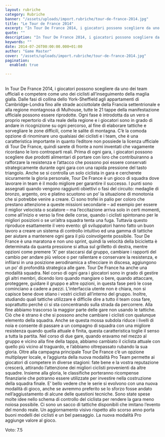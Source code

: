 ```yaml
---
layout: rubriche
category: Rubriche
banner: "/assets/uploads/import.rubriche/tour-de-france-2014.jpg"
title: "Le Tour de France 2014"
excerpt: "In Tour De France 2014, i giocatori possono scegliere da uno dei team ufficiali e competere come uno dei ciclisti all’inseguimento della maglia gialla. Dalle fasi di collina dello York-Sheffield agli appartamenti di Cambridge-Londra fino alle strade acciottolate della Francia settentrionale e alla regione montagnosa di Mulhouse, tutte le 21 tappe della manifestazione ufficiale possono [&hellip"
quote: ""
description: "In Tour De France 2014, i giocatori possono scegliere da uno dei team ufficiali e competere come uno dei ciclisti all’inseguimento della maglia gialla. Dalle fasi di collina dello York-Sheffield agli appartamenti di Cambridge-Londra fino alle strade acciottolate della Francia settentrionale e alla regione montagnosa di Mulhouse, tutte le 21 tappe della manifestazione ufficiale possono [&hellip"
keywords: ""
date: 2014-07-26T00:00:00.000+01:00
author: "Game Master"
cover: "/assets/uploads/import.rubriche/tour-de-france-2014.jpg"
pagination:
  enabled: true

---
```


[](https://hotmc.com/wp-content/uploads/2014/07/tour-de-france-2014.jpg)  
In Tour De France 2014, i giocatori possono scegliere da uno dei team ufficiali e competere come uno dei ciclisti all’inseguimento della maglia gialla. Dalle fasi di collina dello York-Sheffield agli appartamenti di Cambridge-Londra fino alle strade acciottolate della Francia settentrionale e alla regione montagnosa di Mulhouse, tutte le 21 tappe della manifestazione ufficiale possono essere riprodotte. Ogni fase è introdotta da un vero e proprio repertorio di vita reale della regione e i giocatori sono in grado di andare in ricognizione su ogni percorso, al fine di elaborare tattiche e sorvegliare le zone difficili, come le salite di montagna. C’è la comoda opzione di rinominare uno qualsiasi dei ciclisti e i team, che è una caratteristica importante in quanto l’editore non possiede la licenza ufficiale di Tour De France, quindi sarete di fronte a nomi inventati che vagamente ricordano le loro controparti reali. Prima di ogni gara, i giocatori possono scegliere due prodotti alimentari di portare con loro che contribuiranno a rafforzare la resistenza e l’attacco che possono poi essere conservati strategicamente durante ogni gara con una rapida pressione del tasto triangolo. Anche se si controlla un solo ciclista in gara e cercherete sicuramente la gloria personale, Tour De France è un gioco di squadra dove lavorare in team è il modo migliore per garantire il successo. I punti sono assegnati quando vengono raggiunti obiettivi o fasi del circuito: medaglie di bronzo, argento, oro e platino scuotono un po’ la situazione di monotonia che si potrebbe venire a creare. Ci sono trofei in palio per coloro che prestano attenzione a queste missioni secondarie – ad esempio per essere il miglior velocista o scalatore – ma l’eccitazione arriva solo in certi momenti, come all’inizio e verso la fine delle corse, quando i ciclisti spintonano per le migliori posizioni o se un’altra squadra tenta una fuga. Tuttavia questo riproduce esattamente il vero evento: gli sviluppatori hanno fatto un buon lavoro a creare un sistema di controllo intuitivo ed una gamma di tattiche per aiutare a mantenere ogni gara il più coinvolgente possibile. Tour De France è una maratona e non uno sprint, quindi la velocità della bicicletta è determinata da quanta pressione si attua sul grilletto di destra, mentre opzioni come premere ‘X’ per staccarsi dal gruppo, cambiare i rapporti del cambio per andare più veloce o per rallentare e conservare la resistenza, e infilarsi in una posizione aerodinamica a sfrecciare in discesa, aggiungono un po’ di profondità strategica alle gare. Tour De France ha anche una modalità squadra. Nel corso di ogni gara i giocatori sono in grado di gestire gli altri membri, dicendo loro quando mangiare o bere, quando attaccare, proteggere, guidare il gruppo e altre opzioni, in questa fase però le cose cominciano a cadere a pezzi. L’interfaccia utente non è chiara, non si capisce bene dove stiano i vostri ciclisti all’interno del gruppo. Inoltre, studiando quali tattiche utilizzare è difficile dire a tutto il team cosa fare, soprattutto perché ci si sta concentrando sulla strada da percorrere. Alla fine abbiamo trascorso la maggior parte delle gare non usando le tattiche. Ciò che è strano è che si possono anche cambiare i ciclisti con qualunque elemento della squadra. Anche se questa mossa subdola riduce i livelli di noia e consente di passare a un compagno di squadra con una migliore resistenza quando quella attuale è finita, questa caratteristica toglie il senso a tutta la partita. Nel corso di due gare, quando eravamo nel mezzo al gruppo e vicino alla fine della tappa, abbiamo cambiato il ciclista attuale con quello più vicino al traguardo, e l’abbiamo oltrepassato rubando la sua gloria. Oltre alla campagna principale Tour De France c’è un opzione multiplayer locale, e l’aggiunta della nuova modalità Pro Team permette ai giocatori di competere in diverse stagioni: fate bene e la vostra reputazione crescerà, attirando l’attenzione dei migliori ciclisti provenienti da altre squadre. Insieme alla gloria, le classifiche porteranno ricompense finanziarie che potranno essere utilizzate per investire nella costruzione della squadra finale. E’ bello vedere che le serie si evolvono con una nuova modalità di gioco, anche se avremmo preferito se lo sforzo fosse andato nell’aggiustamento di alcune delle questioni tecniche. Sono state spese molte idee nello schema di controllo del ciclista per rendere la gara meno noiosa possibile. Ci sono un sacco di tattiche disponibili che imitano l’evento del mondo reale. Un aggiornamento visivo rispetto allo scorso anno porta buoni modelli dei ciclisti e un bel paesaggio. La nuova modalità Pro aggiunge valore al gioco.

Voto: 7.5